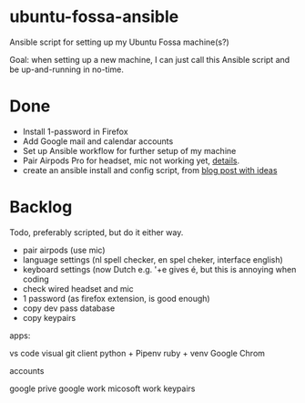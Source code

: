 # ubuntu-fossa-ansible
Ansible script for setting up my Ubuntu Fossa machine(s?)

Goal: when setting up a new machine, I can just call this Ansible script and be up-and-running in no-time.

# Done

 * Install 1-password in Firefox
 * Add Google mail and calendar accounts
 * Set up Ansible workflow for further setup of my machine
 * Pair Airpods Pro for headset, mic not working yet, [details](https://askubuntu.com/questions/922860/pairing-apple-airpods-as-headset).
 * create an ansible install and config script, from [blog post with ideas](https://opensource.com/article/18/3/manage-your-workstation-configuration-ansible-part-2)

# Backlog

Todo, preferably scripted, but do it either way.

 * pair airpods (use mic)
 * language settings (nl spell checker, en spel cheker, interface english)
 * keyboard settings (now Dutch e.g. '+e gives é, but this is annoying when coding
 * check wired headset and mic
 * 1 password (as firefox extension, is good enough)
 * copy dev pass database
 * copy keypairs

apps:

 vs code
 visual git client
 python + Pipenv
 ruby + venv
 Google Chrom
 
accounts

  google prive
  google work
  micosoft work
  keypairs


